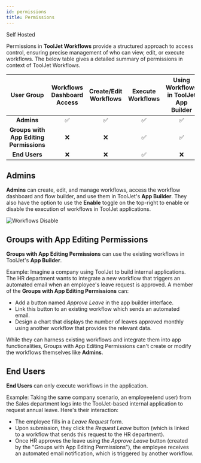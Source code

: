 ```yaml
---
id: permissions
title: Permissions
---
```


<div style={{display:'flex',justifyContent:"start",alignItems:"center",gap:"8px"}}>

<div className="badge badge--self-hosted heading-badge" >   
 <span>Self Hosted</span>
</div>

</div>

Permissions in **ToolJet Workflows** provide a structured approach to access control, ensuring precise management of who can view, edit, or execute workflows. The below table gives a detailed summary of permissions in context of ToolJet Workflows. 

| User Group                          | Workflows Dashboard Access | Create/Edit Workflows | Execute Workflows | Using Workflows in ToolJet App Builder | Enable/Disable Workflows |
|:------------------------------------:|:-----------------:|:--------:|:----------:|:------------:|:-------------:|
| **Admins**                          | ✅               | ✅      | ✅       | ✅          | ✅          |
| **Groups with App Editing Permissions** | ❌           | ❌      | ✅       | ✅          | ❌          |
| **End Users**                          | ❌               | ❌      | ✅       | ❌          | ❌          |

<div style={{paddingTop:'24px', paddingBottom:'24px'}}>

## Admins
**Admins** can create, edit, and manage workflows, access the workflow dashboard and flow builder, and use them in ToolJet's **App Builder**. They also have the option to use the **Enable** toggle on the top-right to enable or disable the execution of workflows in ToolJet applications.

<div style={{textAlign: 'center'}}>
    <img style={{ border:'0', marginBottom:'15px', borderRadius:'5px', boxShadow: '0px 1px 3px rgba(0, 0, 0, 0.2)' }} className="screenshot-full" src="/img/workflows/permissions/enable-checkmark.png" alt="Workflows Disable" />
</div>

</div>

<div style={{paddingTop:'24px', paddingBottom:'24px'}}>

## Groups with App Editing Permissions
**Groups with App Editing Permissions** can use the existing workflows in ToolJet's **App Builder**. 

Example:
Imagine a company using ToolJet to build internal applications. The HR department wants to integrate a new workflow that triggers an automated email when an employee's leave request is approved. A member of the **Groups with App Editing Permissions** can:

- Add a button named *Approve Leave* in the app builder interface.
- Link this button to an existing workflow which sends an automated email.
- Design a chart that displays the number of leaves approved monthly using another workflow that provides the relevant data.

While they can harness existing workflows and integrate them into app functionalities, Groups with App Editing Permissions can't create or modify the workflows themselves like **Admins**.

</div>

<div style={{paddingTop:'24px', paddingBottom:'24px'}}>

## End Users

**End Users** can only execute workflows in the application. 

Example:
Taking the same company scenario, an employee(end user) from the Sales department logs into the ToolJet-based internal application to request annual leave. Here's their interaction:

- The employee fills in a *Leave Request* form.
- Upon submission, they click the *Request Leave* button (which is linked to a workflow that sends this request to the HR department).
- Once HR approves the leave using the *Approve Leave* button (created by the "Groups with App Editing Permissions"), the employee receives an automated email notification, which is triggered by another workflow.

</div>
